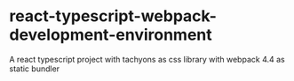 # react-typescript-webpack-development-environment
A react typescript project with tachyons as css library with webpack 4.4 as static bundler
